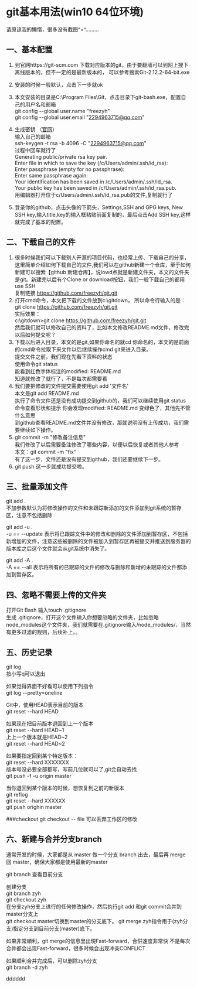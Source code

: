 # git基本用法(win10 64位环境)
请原谅我的懒惰，很多没有截图^=^.........

## 一、基本配置
1. 到官网https://git-scm.com 下载对应版本的git，由于要翻墙可以到网上搜下离线版本的，但不一定的是最新版本的，
    可以参考搜索Git-2.12.2-64-bit.exe
2. 安装的时候一般默认，点击下一步就ok
3. 本文安装的目录是C:\Program Files\Git，点击目录下git-bash.exe，配置自己的用户名和邮箱<br>
   git config --global user.name "freezyh" <br>
   git config --global user.email "2294963715@qq.com"

4. 生成密钥 （[官网](https://help.github.com/articles/generating-a-new-ssh-key-and-adding-it-to-the-ssh-agent/)） <br>
   输入自己的邮箱 <br>
   ssh-keygen -t rsa -b 4096 -C "2294963715@qq.com" <br>
   过程中回车就行了<br>
    Generating public/private rsa key pair. <br>
    Enter file in which to save the key (/c/Users/admin/.ssh/id_rsa): <br>
    Enter passphrase (empty for no passphrase): <br>
    Enter same passphrase again: <br>
    Your identification has been saved in /c/Users/admin/.ssh/id_rsa. <br>
    Your public key has been saved in /c/Users/admin/.ssh/id_rsa.pub. <br>
   用编辑器打开位于c/Users/admin/.ssh/id_rsa.pub的文件,复制就行了<br>
5. 登录你的github，点击头像的下箭头，Settings,SSH and GPG keys, New SSH key,输入title,key的输入框粘贴前面复制的，最后点击Add SSH key,这样就完成了基本的配置。

## 二、下载自己的文件
1. 很多时候我们可以下载别人开源的项目代码，也经常上传、下载自己的分享，这里简单介绍如何下载自己的文件,我们可以在github新建一个仓库，至于如何新建可以搜索【github 新建仓库】，说lowd点就是新建文件夹，本文的文件夹是git。新建完以后有个Clone or download按钮，我们一般下载自己的都用use SSH <br>
  复制链接 https://github.com/freezyh/git.git <br>
2. 打开cmd命令，本文把下载的文件放到c:\gitdown， 所以命令行输入的是：<br>
   git clone https://github.com/freezyh/git.git   <br>
   实际效果：<br>
   c:\gitdown>git clone https://github.com/freezyh/git.git   <br>
   然后我们就可以修改自己的资料了，比如本文修改README.md文件，修改完以后如何提交呢？<br>
3. 下载以后进入目录，本文的是git,如果你命名的就cd 你命名的，本文的是前面的cmd命令拉取下来文件以后继续操作cmd git来进入目录。<br>
   提交文件之前，我们现在先看下资料的状态<br>
   使用命令git status <br>
   能看到红色字体标注的modified:   README.md <br>
   知道就修改了就行了，不是每次都需要看 <br>
4. 我们要把修改的文件提交需要使用git add '文件名' <br>
    本文是git add README.md    <br>
    执行了命令文件还是没有成功提交到github的，我们可以继续使用git status命令查看形状和提示
    你会发现modified:   README.md 变绿色了，其他先不管什么意思<br>
    到github查看README.md文件并没有修改，那就说明没有上传成功，我们需要继续如下操作。
5. git commit -m "修改备注信息" <br>
    我们修改了以后需要备注修改了哪些内容，以便以后恢复或者其他人参考 <br>
    本文：git commit -m "fix"  <br>
    有了这一步，文件还是没有提交到github，我们还要继续下一步。
6. git push 这一步就成功提交啦。

## 三、批量添加文件
git add .    <br>
不加参数默认为将修改操作的文件和未跟踪新添加的文件添加到git系统的暂存区，注意不包括删除<br>

git add -u .  <br>
-u  == --update 表示将已跟踪文件中的修改和删除的文件添加到暂存区，不包括新增加的文件，注意这些被删除的文件被加入到暂存区再被提交并推送到服务器的版本库之后这个文件就会从git系统中消失了。

 git add -A .  <br>
-A == --all 表示将所有的已跟踪的文件的修改与删除和新增的未跟踪的文件都添加到暂存区。

## 四、忽略不需要上传的文件夹
打开Git Bash 输入touch .gitignore <br>
生成 .gitignore，打开这个文件输入你想要忽略的文件夹，比如忽略node_modules这个文件夹，我们就需要在.gitignore输入/node_modules/，当然有更多过滤的规则，后续补上。。

## 五、历史记录
git log <br>
按小写q可以退出<br>

如果觉得界面不好看可以使用下列指令<br>
git log --pretty=oneline <br>

Git中，使用HEAD表示目前的版本 <br>
git reset --hard HEAD <br>

如果现在把目前版本退回到上一个版本 <br>
git reset --hard HEAD~1   <br>
上上一个版本就是HEAD~2 <br>
git reset --hard HEAD~2 <br>

如果要指定回到某个特定版本：<br>
git reset --hard XXXXXXX<br>
版本号没必要全部都写，写前几位就可以了,git会自动去找 <br>
git push -f -u origin master <br>

当你退回到某个版本的时候，想恢复到之前的新版本 <br>
git reflog <br>
git reset --hard XXXXXX<br>
git push orighin master <br>

###checkout
git checkout -- file 可以丢弃工作区的修改

## 六、新建与合并分支branch
通常开发的时候，大家都是从 master 做一个分支 branch 出去，最后再 merge 回 master，确保大家都是使用最新的master

git branch 查看目前分支 <br>

创建分支<br>
git branch zyh <br>
git checkout zyh <br>
在分支zyh分支上进行的任何修改操作，然后执行git add 和git commit合并到master分支上<br>
git checkout master切换到master的分支底下。
git merge zyh指令用于(zyh分支)指定分支到目前分支(master)底下。

如果非常順利，git merge的信息里出現Fast-forward，合併速度非常快
不是每次合并都会出现Fast-forward，很多时候会出现冲突CONFLICT

如果顺利合并完成后，可以删除zyh分支<br>
git branch -d zyh <br>

dddddd







